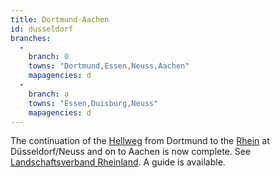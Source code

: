```yaml
---
title: Dortmund-Aachen
id: dusseldorf
branches:
  -
    branch: 0
    towns: "Dortmund,Essen,Neuss,Aachen"
    mapagencies: d
  -
    branch: a
    towns: "Essen,Duisburg,Neuss"
    mapagencies: d
---
```


The continuation of the [Hellweg][0] from Dortmund to the [Rhein][1] at Düsseldorf/Neuss and on to Aachen is now complete. See [Landschaftsverband Rheinland][2]. A guide is available.

[0]: hellweg.html
[1]: xanten.html
[2]: http://www.jakobspilger.lvr.de/jakobswege/weg+9.htm